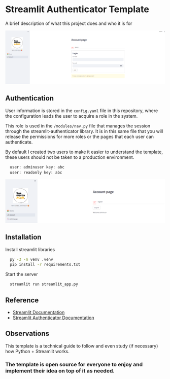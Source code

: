 # Streamlit Authenticator Template

A brief description of what this project does and who it is for

![Alt ​​text](./resources/readme/frontpage.png)

## Authentication

User information is stored in the ```config.yaml``` file in this repository, where the configuration leads the user to acquire a role in the system.

This role is used in the ```/modules/nav.py``` file that manages the session through the streamlit-authenticator library. It is in this same file that you will release the permissions for more roles or the pages that each user can authenticate.

By default I created two users to make it easier to understand the template, these users should not be taken to a production environment.

```bash
  user: adminuser key: abc
  user: readonly key: abc
```

![Alt ​​text](./resources/readme/adminview.png)

## Installation

Install streamlit libraries

```bash
  py -3 -m venv .venv
  pip install -r requirements.txt
```

Start the server

```bash
  streamlit run streamlit_app.py
```

## Reference

 - [Streamlit Documentation](https://docs.streamlit.io/)
 - [Streamlit Authenticator Documentation](https://blog.streamlit.io/streamlit-authenticator-part-1-adding-an-authentication-component-to-your-app/)

## Observations

This template is a technical guide to follow and even study (if necessary) how Python + Streamlit works. 

### The template is open source for everyone to enjoy and implement their idea on top of it as needed.
